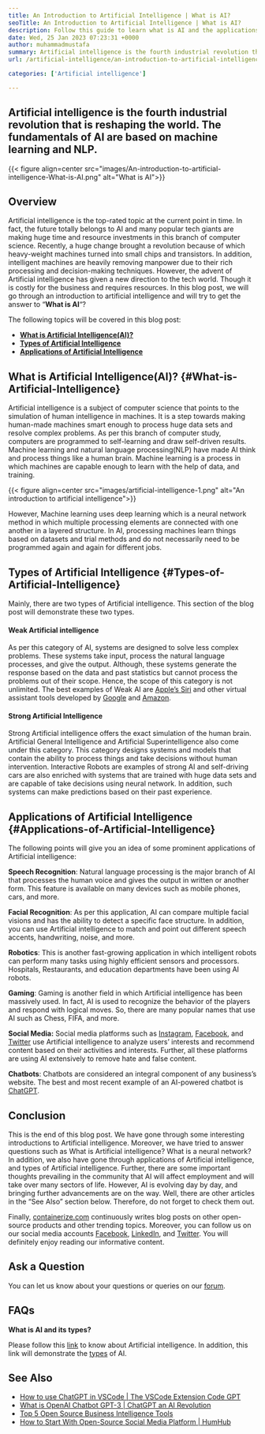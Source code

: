 ```yaml
---
title: An Introduction to Artificial Intelligence | What is AI?
seoTitle: An Introduction to Artificial Intelligence | What is AI?
description: Follow this guide to learn what is AI and the applications of artificial intelligence. Artificial intelligence has brought a revolution in all sectors of life.
date: Wed, 25 Jan 2023 07:23:31 +0000
author: muhammadmustafa
summary: Artificial intelligence is the fourth industrial revolution that is reshaping the world. The fundamentals of AI are based on machine learning and NLP.
url: /artificial-intelligence/an-introduction-to-artificial-intelligence-what-is-ai/

categories: ['Artificial intelligence']

---
```

## Artificial intelligence is the fourth industrial revolution that is reshaping the world. The fundamentals of AI are based on machine learning and NLP.

{{< figure align=center src="images/An-introduction-to-artificial-intelligence-What-is-AI.png" alt="What is AI">}}  

## Overview

Artificial intelligence is the top-rated topic at the current point in time. In fact, the future totally belongs to AI and many popular tech giants are making huge time and resource investments in this branch of computer science. Recently, a huge change brought a revolution because of which heavy-weight machines turned into small chips and transistors. In addition, intelligent machines are heavily removing manpower due to their rich processing and decision-making techniques. However, the advent of Artificial intelligence has given a new direction to the tech world. Though it is costly for the business and requires resources. In this blog post, we will go through an introduction to artificial intelligence and will try to get the answer to “**What is AI**“?

The following topics will be covered in this blog post:

  * [**What is Artificial Intelligence(AI)?**][1]
  * [**Types of Artificial Intelligence**][2]
  * **[Applications of Artificial Intelligence][3]**

## What is Artificial Intelligence(AI)? {#What-is-Artificial-Intelligence}

Artificial intelligence is a subject of computer science that points to the simulation of human intelligence in machines. It is a step towards making human-made machines smart enough to process huge data sets and resolve complex problems. As per this branch of computer study, computers are programmed to self-learning and draw self-driven results. Machine learning and natural language processing(NLP) have made AI think and process things like a human brain. Machine learning is a process in which machines are capable enough to learn with the help of data, and training. 

{{< figure align=center src="images/artificial-intelligence-1.png" alt="An introduction to artificial intelligence">}}  

However, Machine learning uses deep learning which is a neural network method in which multiple processing elements are connected with one another in a layered structure. In AI, processing machines learn things based on datasets and trial methods and do not necessarily need to be programmed again and again for different jobs.

## Types of Artificial Intelligence {#Types-of-Artificial-Intelligence}

Mainly, there are two types of Artificial intelligence. This section of the blog post will demonstrate these two types. 

#### Weak Artificial intelligence 

As per this category of AI, systems are designed to solve less complex problems. These systems take input, process the natural language processes, and give the output. Although, these systems generate the response based on the data and past statistics but cannot process the problems out of their scope. Hence, the scope of this category is not unlimited. The best examples of Weak AI are [Apple’s Siri][4] and other virtual assistant tools developed by [Google][5] and [Amazon][6]. 

#### Strong Artificial Intelligence 

Strong Artificial intelligence offers the exact simulation of the human brain. Artificial General Intelligence and Artificial Superintelligence also come under this category. This category designs systems and models that contain the ability to process things and take decisions without human intervention. Interactive Robots are examples of strong AI and self-driving cars are also enriched with systems that are trained with huge data sets and are capable of take decisions using neural network. In addition, such systems can make predictions based on their past experience.

## **Applications of Artificial Intelligence** {#Applications-of-Artificial-Intelligence}

The following points will give you an idea of some prominent applications of Artificial intelligence:

**Speech Recognition**: Natural language processing is the major branch of AI that processes the human voice and gives the output in written or another form. This feature is available on many devices such as mobile phones, cars, and more.

**Facial Recognition**: As per this application, AI can compare multiple facial visions and has the ability to detect a specific face structure. In addition, you can use Artificial intelligence to match and point out different speech accents, handwriting, noise, and more.

**Robotics**: This is another fast-growing application in which intelligent robots can perform many tasks using highly efficient sensors and processors. Hospitals, Restaurants, and education departments have been using AI robots.

**Gaming**: Gaming is another field in which Artificial intelligence has been massively used. In fact, AI is used to recognize the behavior of the players and respond with logical moves. So, there are many popular names that use AI such as Chess, FIFA, and more.

**Social Media:** Social media platforms such as [Instagram][7], [Facebook][8], and [Twitter][9] use Artificial intelligence to analyze users’ interests and recommend content based on their activities and interests. Further, all these platforms are using AI extensively to remove hate and false content.

**Chatbots**: Chatbots are considered an integral component of any business’s website. The best and most recent example of an AI-powered chatbot is [ChatGPT][10]. 

## Conclusion

This is the end of this blog post. We have gone through some interesting introductions to Artificial intelligence. Moreover, we have tried to answer questions such as What is Artificial intelligence? What is a neural network? In addition, we also have gone through applications of Artificial intelligence, and types of Artificial intelligence. Further, there are some important thoughts prevailing in the community that AI will affect employment and will take over many sectors of life. However, AI is evolving day by day, and bringing further advancements are on the way. Well, there are other articles in the “See Also” section below. Therefore, do not forget to check them out.

Finally, [containerize.com][11] continuously writes blog posts on other open-source products and other trending topics. Moreover, you can follow us on our social media accounts [Facebook][12], [LinkedIn][13], and [Twitter][14]. You will definitely enjoy reading our informative content. 

## Ask a Question

You can let us know about your questions or queries on our [forum][15].

## FAQs

**What is AI and its types?**

Please follow this [link][1] to know about Artificial intelligence. In addition, this link will demonstrate the [types][2] of AI. 

## See Also

  * [How to use ChatGPT in VSCode | The VSCode Extension Code GPT][16]
  * [What is OpenAI Chatbot GPT-3 | ChatGPT an AI Revolution][10]
  * [Top 5 Open Source Business Intelligence Tools][17]
  * [How to Start With Open-Source Social Media Platform | HumHub][18]

 [1]: #What-is-Artificial-Intelligence
 [2]: #Types-of-Artificial-Intelligence
 [3]: #Applications-of-Artificial-Intelligence
 [4]: https://www.apple.com/siri/
 [5]: https://assistant.google.com/
 [6]: https://www.google.com/search?q=amazon+alexa&rlz=1C5CHFA_enPK998PK998&oq=amazon&aqs=chrome.0.0i67j46i67i199i433i465j0i67l2j0i67i433j69i60l3.2098j0j7&sourceid=chrome&ie=UTF-8
 [7]: https://instagram.com/
 [8]: https://www.facebook.com/
 [9]: https://twitter.com/home
 [10]: https://blog.containerize.com/2023/01/10/what-is-openai-chatbot-gpt-3-chatgpt-an-ai-revolution/
 [11]: https://www.containerize.com/
 [12]: https://web.facebook.com/containerize
 [13]: https://www.linkedin.com/company/containerize/
 [14]: https://twitter.com/containerize_co
 [15]: https://forum.containerize.com/
 [16]: https://blog.containerize.com/2023/01/17/how-to-use-chatgpt-in-vscode-the-vscode-extension-codegpt/
 [17]: https://blog.containerize.com/2021/04/21/top-5-open-source-business-intelligence-solutions-of-2021/]
 [18]: https://blog.containerize.com/2023/01/14/how-to-start-with-open-source-social-media-platform-humhub/